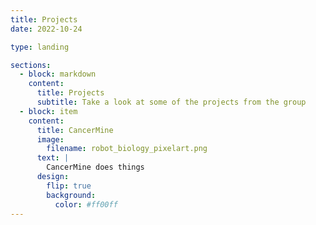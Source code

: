 ```yaml
---
title: Projects
date: 2022-10-24

type: landing

sections:
  - block: markdown
    content:
      title: Projects
      subtitle: Take a look at some of the projects from the group
  - block: item
    content:
      title: CancerMine
      image:
        filename: robot_biology_pixelart.png
      text: |
        CancerMine does things
      design:
        flip: true
        background:
          color: #ff00ff
---
```

